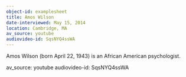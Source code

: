 ```yaml
---
object-id: examplesheet
title: Amos Wilson
date-interviewed: May 15, 2014
location: Cambridge, MA
av_source: youtube
audiovideo-id: SqsNYQ4ssWA
---
```


Amos Wilson (born April 22, 1943) is an African American psychologist. 

av_source: youtube
audiovideo-id: SqsNYQ4ssWA
